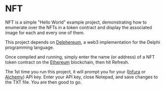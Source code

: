 # NFT

NFT is a simple "Hello World" example project, demonstrating how to enumerate over the NFTs in a token contract and display the associated image for each and every one of them.

This project depends on [Delphereum](https://github.com/svanas/delphereum), a web3 implementation for the Delphi programming language.

Once compiled and running, simply enter the name (or address) of a NFT token contract on the [Ethereum](https://ethereum.org/) blockchain, then hit Refresh.

The 1st time you run this project, it will prompt you for your ([Infura](https://infura.io/) or [Alchemy](https://www.alchemy.com/)) API key. Enter your API key, close Notepad, and save changes to the TXT file. You are then good to go.
